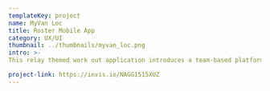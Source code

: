 ```yaml
---
templateKey: project
name: MyVan Loc
title: Roster Mobile App
category: UX/UI
thumbnail: ../thumbnails/myvan_loc.png
intro: >-
This relay themed work out application introduces a team-based platform to facilitate goal oriented and fitness routines based on a reward system that draws from partners and sport programs to increase exposure of privileged activities to underprivileged communities.

project-link: https://invis.io/NAGG1515XUZ
---
```

